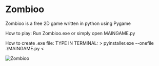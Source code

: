 # Zombioo
Zombioo is a free 2D game written in python using Pygame

How to play:
Run Zombioo.exe or simply open MAINGAME.py

How to create .exe file:
TYPE IN TERMINAL: > pyinstaller.exe --onefile .\MAINGAME.py <

![Zombioo](demo/demoNEW.gif)
